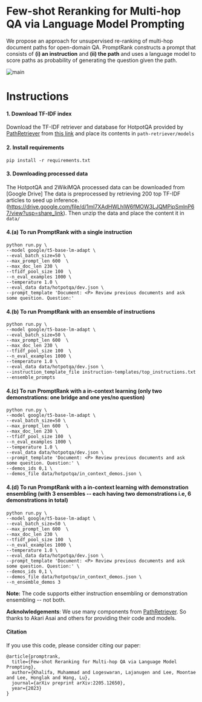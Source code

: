 # Few-shot Reranking for Multi-hop QA via Language Model Prompting

We propose an approach for unsupervised re-ranking of multi-hop document paths for open-domain QA. PromptRank constructs a prompt that consists of **(i) an instruction** and **(ii) the path** and uses a language model to score paths as probability of generating the question given the path.

![main](./img/overview.png)




# Instructions 

#### 1. Download TF-IDF index
Download the TF-IDF retriever and database for HotpotQA provided by [PathRetriever](https://github.com/AkariAsai/learning_to_retrieve_reasoning_paths) from [this link](https://drive.google.com/open?id=1ra37xtEXSROG_f90XxR4kgElGJWUHQyM) and place its contents in `path-retriever/models`

#### 2. Install requirements 
```
pip install -r requirements.txt
```

#### 3. Downloading processed data
The HotpotQA and 2WikiMQA processed data can be downloaded from [Google Drive] The data is preprocessed by retrieving 200 top TF-IDF articles to seed up inference. (https://drive.google.com/file/d/1mI7XAdHWLhlW6fMOW3LJQMPipSmlnP67/view?usp=share_link). Then unzip the data and place the content it in ```data/```

#### 4.(a) To run PromptRank with a single instruction 
```
python run.py \
--model google/t5-base-lm-adapt \
--eval_batch_size=50 \
--max_prompt_len 600  \
--max_doc_len 230 \
--tfidf_pool_size 100  \
--n_eval_examples 1000 \
--temperature 1.0 \
--eval_data data/hotpotqa/dev.json \
--prompt_template 'Document: <P> Review previous documents and ask some question. Question:'
```

#### 4.(b) To run PromptRank with an ensemble of instructions 
```
python run.py \
--model google/t5-base-lm-adapt \
--eval_batch_size=50 \
--max_prompt_len 600  \
--max_doc_len 230 \
--tfidf_pool_size 100  \
--n_eval_examples 1000 \
--temperature 1.0 \
--eval_data data/hotpotqa/dev.json \
--instruction_template_file instruction-templates/top_instructions.txt
--ensemble_prompts 
```

#### 4.(c) To run PromptRank with a in-context learning (only two demonstrations: one bridge and one yes/no question) 
```
python run.py \
--model google/t5-base-lm-adapt \
--eval_batch_size=50 \
--max_prompt_len 600  \
--max_doc_len 230 \
--tfidf_pool_size 100  \
--n_eval_examples 1000 \
--temperature 1.0 \
--eval_data data/hotpotqa/dev.json \
--prompt_template 'Document: <P> Review previous documents and ask some question. Question:' \
--demos_ids 0,1 \ 
--demos_file data/hotpotqa/in_context_demos.json \
```
#### 4.(d) To run PromptRank with a in-context learning with demonstration ensembling (with 3 ensembles -- each having two demonstrations i.e, 6 demonstrations in total)
```
python run.py \
--model google/t5-base-lm-adapt \
--eval_batch_size=50 \
--max_prompt_len 600  \
--max_doc_len 230 \
--tfidf_pool_size 100  \
--n_eval_examples 1000 \
--temperature 1.0 \
--eval_data data/hotpotqa/dev.json \
--prompt_template 'Document: <P> Review previous documents and ask some question. Question:' \
--demos_ids 0,1 \ 
--demos_file data/hotpotqa/in_context_demos.json \
--n_ensemble_demos 3
```

**Note:** The code supports either instruction ensembling or demonstration ensembling -- not both. 

**Acknolwledgements**: We use many components from [PathRetriever](https://github.com/AkariAsai/learning_to_retrieve_reasoning_paths). So thanks to Akari Asai and others for providing their code and models.

#### Citation
If you use this code, please consider citing our paper:
```
@article{promptrank,
  title={Few-shot Reranking for Multi-hop QA via Language Model Prompting},
  author={Khalifa, Muhammad and Logeswaran, Lajanugen and Lee, Moontae and Lee, Honglak and Wang, Lu},
  journal={arXiv preprint arXiv:2205.12650},
  year={2023}
}
```
